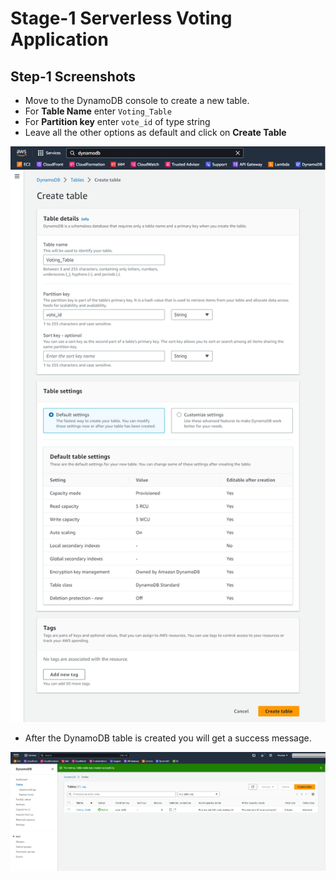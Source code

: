# Stage-1 Serverless Voting Application

## Step-1 Screenshots

- Move to the DynamoDB console to create a new table.
- For **Table Name** enter `Voting_Table`
- For **Partition key** enter `vote_id` of type string
- Leave all the other options as default and click on **Create Table**

![Screenshots1](Stage1_Step1.1.png)

- After the DynamoDB table is created you will get a success message.

![Screenshots2](Stage1_Step1.2.png)

